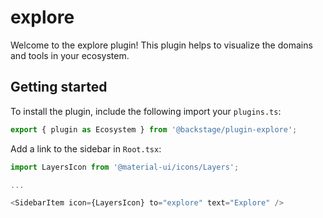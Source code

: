 # explore

Welcome to the explore plugin!
This plugin helps to visualize the domains and tools in your ecosystem.

## Getting started

To install the plugin, include the following import your `plugins.ts`:

```typescript
export { plugin as Ecosystem } from '@backstage/plugin-explore';
```

Add a link to the sidebar in `Root.tsx`:

```typescript
import LayersIcon from '@material-ui/icons/Layers';

...

<SidebarItem icon={LayersIcon} to="explore" text="Explore" />
```
